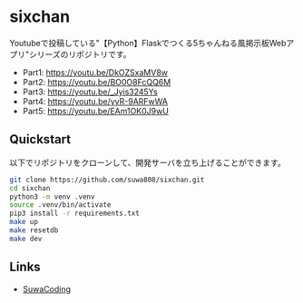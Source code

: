 # sixchan
Youtubeで投稿している"【Python】Flaskでつくる5ちゃんねる風掲示板Webアプリ"シリーズのリポジトリです。
- Part1: https://youtu.be/DkOZSxaMV8w
- Part2: https://youtu.be/BO0O8FcQQ6M
- Part3: https://youtu.be/_Jyis3245Ys
- Part4: https://youtu.be/yyR-9ARFwWA
- Part5: https://youtu.be/EAm1OK0J9wU

## Quickstart
以下でリポジトリをクローンして、開発サーバを立ち上げることができます。
```bash
git clone https://github.com/suwa808/sixchan.git
cd sixchan
python3 -m venv .venv
source .venv/bin/activate
pip3 install -r requirements.txt
make up
make resetdb
make dev
```

## Links
- [SuwaCoding](https://www.youtube.com/channel/UCAqqAK9M58yNRPhaMSbmV4Q)